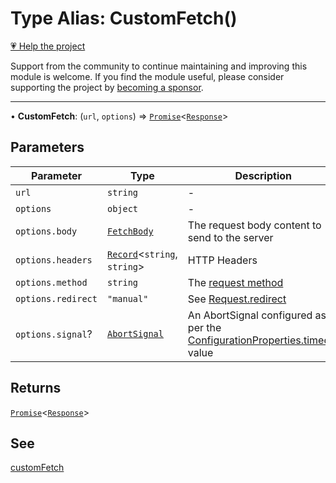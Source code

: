 # Type Alias: CustomFetch()

[💗 Help the project](https://github.com/sponsors/panva)

Support from the community to continue maintaining and improving this module is welcome. If you find the module useful, please consider supporting the project by [becoming a sponsor](https://github.com/sponsors/panva).

***

• **CustomFetch**: (`url`, `options`) => [`Promise`](https://developer.mozilla.org/docs/Web/JavaScript/Reference/Global_Objects/Promise)\<[`Response`](https://developer.mozilla.org/docs/Web/API/Response)\>

## Parameters

| Parameter | Type | Description |
| ------ | ------ | ------ |
| `url` | `string` | - |
| `options` | `object` | - |
| `options.body` | [`FetchBody`](FetchBody.md) | The request body content to send to the server |
| `options.headers` | [`Record`](https://www.typescriptlang.org/docs/handbook/utility-types.html#recordkeys-type)\<`string`, `string`\> | HTTP Headers |
| `options.method` | `string` | The [request method](https://developer.mozilla.org/en-US/docs/Web/HTTP/Methods) |
| `options.redirect` | `"manual"` | See [Request.redirect](https://developer.mozilla.org/docs/Web/API/Request/redirect) |
| `options.signal`? | [`AbortSignal`](https://developer.mozilla.org/docs/Web/API/AbortSignal) | An AbortSignal configured as per the [ConfigurationProperties.timeout](../interfaces/ConfigurationProperties.md#timeout) value |

## Returns

[`Promise`](https://developer.mozilla.org/docs/Web/JavaScript/Reference/Global_Objects/Promise)\<[`Response`](https://developer.mozilla.org/docs/Web/API/Response)\>

## See

[customFetch](../variables/customFetch.md)
